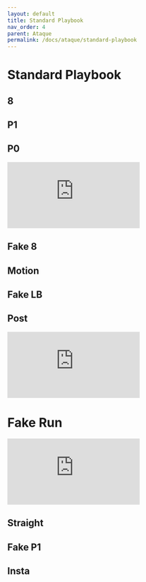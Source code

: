```yaml
---
layout: default
title: Standard Playbook
nav_order: 4
parent: Ataque
permalink: /docs/ataque/standard-playbook
---
```

<link href="{{ '/css/style.css' | relative_url }}" rel="stylesheet" type="text/css">

# Standard Playbook
## 8
## P1
## P0
<div class="embed-container"><iframe class="tactic-video" src="https://www.youtube.com/embed/MV2t-wgo1_w?controls=0&rel=0" frameborder="0"></iframe></div>

## Fake 8
## Motion
## Fake LB
## Post
<div class="embed-container"><iframe class="tactic-video" src="https://www.youtube.com/embed/Anc-TocBO1k?controls=0&rel=0" frameborder="0"></iframe></div>

# Fake Run
<div class="embed-container"><iframe class="tactic-video" src="https://www.youtube.com/embed/tCqYUDUp5Wc?controls=0&rel=0" frameborder="0"></iframe></div>

## Straight
## Fake P1
## Insta